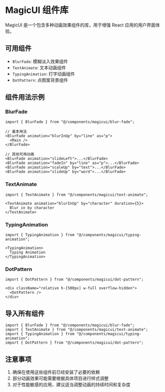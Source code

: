 # MagicUI 组件库

MagicUI 是一个包含多种动画效果组件的库，用于增强 React 应用的用户界面体验。

## 可用组件

- `BlurFade`: 模糊淡入效果组件
- `TextAnimate`: 文本动画组件
- `TypingAnimation`: 打字动画组件
- `DotPattern`: 点图案背景组件

## 组件用法示例

### BlurFade

```tsx
import { BlurFade } from "@/components/magicui/blur-fade";

// 基本用法
<BlurFade animation="blurInUp" by="line" as="p">
  <Main />
</BlurFade>

// 其他可用动画
<BlurFade animation="slideLeft">...</BlurFade>
<BlurFade animation="fadeIn" by="line" as="p">...</BlurFade>
<BlurFade animation="scaleUp" by="text">...</BlurFade>
<BlurFade animation="slideUp" by="word">...</BlurFade>
```

### TextAnimate

```tsx
import { TextAnimate } from "@/components/magicui/text-animate";

<TextAnimate animation="blurInUp" by="character" duration={5}>
  Blur in by character
</TextAnimate>
```

### TypingAnimation

```tsx
import { TypingAnimation } from "@/components/magicui/typing-animation";

<TypingAnimation>
  Typing Animation
</TypingAnimation>
```

### DotPattern

```tsx
import { DotPattern } from "@/components/magicui/dot-pattern";

<div className="relative h-[500px] w-full overflow-hidden">
  <DotPattern />
</div>
```

## 导入所有组件

```tsx
import { BlurFade } from "@/components/magicui/blur-fade";
import { TextAnimate } from "@/components/magicui/text-animate";
import { TypingAnimation } from "@/components/magicui/typing-animation";
import { DotPattern } from "@/components/magicui/dot-pattern";
```

## 注意事项

1. 确保在使用这些组件前已经安装了必要的依赖
2. 部分动画效果可能需要根据具体项目进行样式调整
3. 对于性能敏感的应用，建议适当调整动画的持续时间和复杂度